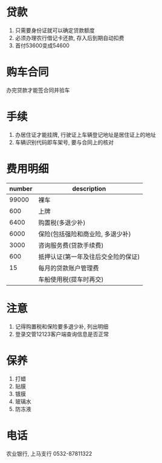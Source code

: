 # 贷款

1. 只需要身份证就可以确定贷款额度
2. 必须办理农行借记卡还款, 存入后到期自动扣费
3. 首付53600变成54600

# 购车合同

办完贷款才能签合同并验车

# 手续

1. 办居住证才能挂牌, 行驶证上车辆登记地址是居住证上的地址
2. 车辆识别代码即车架号, 要与合同上的核对

# 费用明细

| number | description |
| ------ | ----------- |
| 99000  | 裸车 |
|   600  | 上牌 |
|  6400  | 购置税(多退少补) |
|  6000  | 保险(包括强险和商业险, 多退少补) |
|  3000  | 咨询服务费(贷款手续费) |
|   600  | 抵押认证(第一年及往后交全险的保证) |
|    15  | 每月的贷款账户管理费 |
| 	     | 车船使用税(提车时再交) |

# 注意

1. 记得购置税和保险要多退少补, 列出明细
2. 登录交管12123客户端查询信息是否正常

# 保养

1. 打蜡
2. 贴膜
3. 镀膜
4. 玻璃水
5. 防冻液

# 电话

农业银行, 上马支行 0532-87811322
